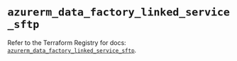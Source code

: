 # `azurerm_data_factory_linked_service_sftp`

Refer to the Terraform Registry for docs: [`azurerm_data_factory_linked_service_sftp`](https://registry.terraform.io/providers/hashicorp/azurerm/4.10.0/docs/resources/data_factory_linked_service_sftp).
